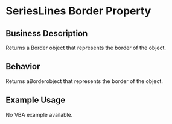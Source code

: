 # SeriesLines Border Property

## Business Description
Returns a Border object that represents the border of the object.

## Behavior
Returns aBorderobject that represents the border of the object.

## Example Usage
No VBA example available.